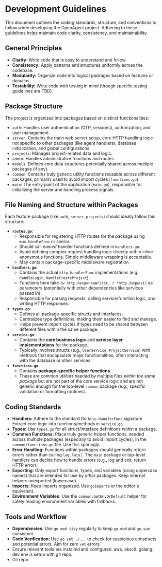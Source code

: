 # Development Guidelines

This document outlines the coding standards, structure, and conventions to follow when developing the OpenAgent project. Adhering to these guidelines helps maintain code clarity, consistency, and maintainability.

## General Principles

*   **Clarity:** Write code that is easy to understand and follow.
*   **Consistency:** Apply patterns and structures uniformly across the codebase.
*   **Modularity:** Organize code into logical packages based on features or domains.
*   **Testability:** Write code with testing in mind (though specific testing guidelines are TBD).

## Package Structure

The project is organized into packages based on distinct functionalities:

*   `auth`: Handles user authentication (OTP, sessions), authorization, and user management.
*   `server`: Contains the main web server setup, core HTTP handling logic not specific to other packages (like agent handlers), database initialization, and global configurations.
*   `projects`: Manages project-related data and logic.
*   `admin`: Handles administrative functions and routes.
*   `models`: Defines core data structures potentially shared across multiple packages (if any).
*   `common`: Contains truly generic utility functions reusable across different packages, primarily used to avoid import cycles (`functions.go`).
*   `main`: The entry point of the application (`main.go`), responsible for initializing the server and handling process signals.

## File Naming and Structure within Packages

Each feature package (like `auth`, `server`, `projects`) should ideally follow this structure:

*   **`routes.go`**:
    *   Responsible for registering HTTP routes for the package using `mux.HandleFunc` or similar.
    *   Should call *named* handler functions defined in `handlers.go`.
    *   Avoid defining complex request handling logic directly within inline anonymous functions. Simple middleware wrapping is acceptable.
    *   May contain package-specific middleware registration.
*   **`handlers.go`**:
    *   Contains the actual `http.HandlerFunc` implementations (e.g., `HandleLogin`, `HandleCreateProject`).
    *   Functions here take `(w http.ResponseWriter, r *http.Request)` as parameters (potentially with other dependencies like services passed in).
    *   Responsible for parsing requests, calling service/function logic, and writing HTTP responses.
*   **`types.go`**:
    *   Defines all package-specific structs and interfaces.
    *   Centralizes type definitions, making them easier to find and manage.
    *   Helps prevent import cycles if types need to be shared between different files within the same package.
*   **`service.go`**:
    *   Contains the **core business logic** and **service layer implementations** for the package.
    *   Typically involves structs (e.g., `UserService`, `ProjectService`) with methods that encapsulate major functionalities, often interacting with the database or other services.
*   **`functions.go`**:
    *   Contains **package-specific helper functions**.
    *   These are common utilities needed by multiple files *within the same package* but are not part of the core service logic and are not generic enough for the top-level `common` package (e.g., specific validation or formatting routines).

## Coding Standards

*   **Handlers:** Adhere to the standard Go `http.HandlerFunc` signature. Extract core logic into functions/methods in `service.go`.
*   **Types:** Use `types.go` for all struct/interface definitions within a package.
*   **Common Functions:** Place truly generic helper functions, needed across multiple packages (especially to avoid import cycles), in the `common/functions.go` file. Use this sparingly.
*   **Error Handling:** Functions within packages should generally return errors rather than calling `log.Fatal`. The `main` package or top-level handlers can decide how to handle errors (e.g., log and exit, return HTTP error).
*   **Exporting:** Only export functions, types, and variables (using uppercase names) that are intended for use by *other* packages. Keep internal helpers unexported (lowercase).
*   **Imports:** Keep imports organized. Use `goimports` or the editor's equivalent.
*   **Environment Variables:** Use the `common.GetEnvOrDefault` helper for safely reading environment variables with fallbacks.

## Tools and Workflow

*   **Dependencies:** Use `go mod tidy` regularly to keep `go.mod` and `go.sum` consistent.
*   **Code Verification:** Use `go vet ./...` to check for suspicious constructs and potential errors. Aim for zero `vet` errors.
* Ensure relevant tools are installed and configured. aws. eksctl. golang. dev env is setup with git repo.
* Git repo: 
